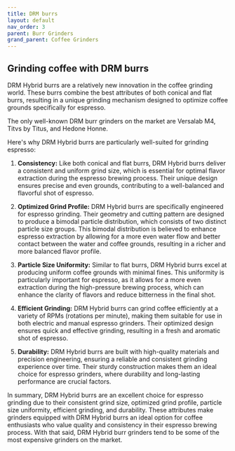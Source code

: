 ```yaml
---
title: DRM burrs
layout: default
nav_order: 3
parent: Burr Grinders
grand_parent: Coffee Grinders
---
```


## Grinding coffee with DRM burrs
DRM Hybrid burrs are a relatively new innovation in the coffee grinding world. These burrs combine the best attributes of both conical and flat burrs, resulting in a unique grinding mechanism designed to optimize coffee grounds specifically for espresso. 

The only well-known DRM burr grinders on the market are Versalab M4, Titvs by Titus, and Hedone Honne.

Here's why DRM Hybrid burrs are particularly well-suited for grinding espresso:

1. **Consistency:** Like both conical and flat burrs, DRM Hybrid burrs deliver a consistent and uniform grind size, which is essential for optimal flavor extraction during the espresso brewing process. Their unique design ensures precise and even grounds, contributing to a well-balanced and flavorful shot of espresso.

2. **Optimized Grind Profile:** DRM Hybrid burrs are specifically engineered for espresso grinding. Their geometry and cutting pattern are designed to produce a bimodal particle distribution, which consists of two distinct particle size groups. This bimodal distribution is believed to enhance espresso extraction by allowing for a more even water flow and better contact between the water and coffee grounds, resulting in a richer and more balanced flavor profile.

3. **Particle Size Uniformity:** Similar to flat burrs, DRM Hybrid burrs excel at producing uniform coffee grounds with minimal fines. This uniformity is particularly important for espresso, as it allows for a more even extraction during the high-pressure brewing process, which can enhance the clarity of flavors and reduce bitterness in the final shot.

4. **Efficient Grinding:** DRM Hybrid burrs can grind coffee efficiently at a variety of RPMs (rotations per minute), making them suitable for use in both electric and manual espresso grinders. Their optimized design ensures quick and effective grinding, resulting in a fresh and aromatic shot of espresso.

5. **Durability:** DRM Hybrid burrs are built with high-quality materials and precision engineering, ensuring a reliable and consistent grinding experience over time. Their sturdy construction makes them an ideal choice for espresso grinders, where durability and long-lasting performance are crucial factors.

In summary, DRM Hybrid burrs are an excellent choice for espresso grinding due to their consistent grind size, optimized grind profile, particle size uniformity, efficient grinding, and durability. These attributes make grinders equipped with DRM Hybrid burrs an ideal option for coffee enthusiasts who value quality and consistency in their espresso brewing process. With that said, DRM Hybrid burr grinders tend to be some of the most expensive grinders on the market.

